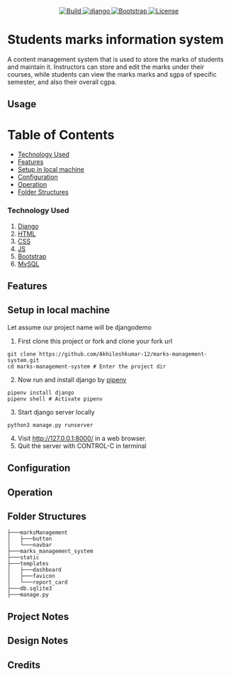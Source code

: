 <p align="center">
    <a href="/">
        <img src="https://img.shields.io/badge/build-passing-brightgreen.svg" alt="Build" />
    </a>
    <a href="https://www.djangoproject.com/">
        <img src="https://img.shields.io/badge/django-2.0-blue.svg" alt="django" />
    </a>
    <a href="https://getbootstrap.com/">
        <img src="https://img.shields.io/badge/bootstrap-4.0-orange.svg" alt="Bootstrap" />
    </a>
    <a href="https://github.com/mahmudahsan/pythonbangla.com/blob/master/LICENSE">
        <img src="https://img.shields.io/badge/license-MIT-blue.svg" alt="License" />
    </a>
</p>

# Students marks information system
A content management system that is used to store the marks of students and maintain it. Instructors can store and edit the marks under their courses, while students can view the marks marks and sgpa of specific semester, and also their overall cgpa.

## Usage

# Table of Contents
- [Technology Used](#technology-used)
- [Features](#features)
- [Setup in local machine](#setup-in-local-machine)
- [Configuration](#configuration)
- [Operation](#operation)
- [Folder Structures](#folder-structures)

### Technology Used
1. [Django](https://www.djangoproject.com/)
2. [HTML]()
3. [CSS]()
4. [JS]()
5. [Bootstrap](https://getbootstrap.com/)
6. [MySQL](https://www.mysql.com)

## Features


## Setup in local machine

Let assume our project name will be djangodemo

1. First clone this project or fork and clone your fork url
```shell
git clone https://github.com/Akhileshkumar-12/marks-management-system.git
cd marks-management-system # Enter the project dir
```

2. Now run and install django by [pipenv](http://thinkdiff.net/python/python-official-pipenv-packaging-tool-for-virtualenv-and-pip-in-mac-and-windows/)

```shell
pipenv install django
pipenv shell # Activate pipenv
```
3. Start django server locally
```shell
python3 manage.py runserver
```
4. Visit http://127.0.0.1:8000/ in a web browser.
5. Quit the server with CONTROL-C in terminal

## Configuration
## Operation
## Folder Structures
```
├───marksManagement
│   ├───button
│   └───navbar    
├───marks_management_system
├───static
├───templates
│   ├───dashboard
│   ├───favicon
│   └───report_card    
├───db.sqlite3    
├───manage.py
```
## Project Notes
## Design Notes
## Credits
